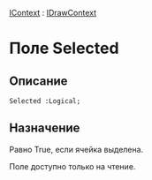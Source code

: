 ﻿---
Link: .IDrawContext.@Selected
---

[IContext](..\IContext.Default) : [IDrawContext](Default)

# Поле Selected

## Описание

    Selected :Logical;

## Назначение

Равно True, если ячейка выделена.

Поле доступно только на чтение.